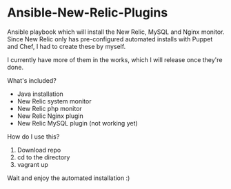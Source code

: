 Ansible-New-Relic-Plugins
========================

Ansible playbook which will install the New Relic, MySQL and Nginx monitor. Since New Relic only has pre-configured automated installs with Puppet and Chef, I had to create these by myself.

I currently have more of them in the works, which I will release once they're done.


What's included?

- Java installation
- New Relic system monitor
- New Relic php monitor
- New Relic Nginx plugin
- New Relic MySQL plugin (not working yet)


How do I use this?

1. Download repo
2. cd to the directory
3. vagrant up

Wait and enjoy the automated installation :)